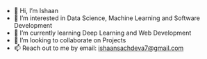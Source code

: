 - 👋 Hi, I’m Ishaan
- 👀 I’m interested in Data Science, Machine Learning and Software Development
- 🌱 I’m currently learning Deep Learning and Web Development
- 💞️ I’m looking to collaborate on Projects
- 📫 Reach out to me by email: ishaansachdeva7@gmail.com

<!---
Ishaan-73/Ishaan-73 is a ✨ special ✨ repository because its `README.md` (this file) appears on your GitHub profile.
You can click the Preview link to take a look at your changes.
--->
